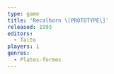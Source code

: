 ```yaml
---
type: game
title: 'Recalhorn \[PROTOTYPE\]'
released: 1993
editors: 
  - Taito
players: 1
genres:
  - Plates-formes
---
```

